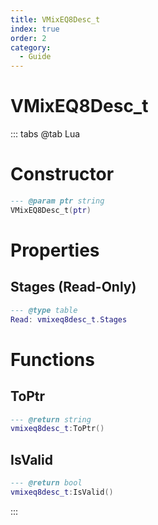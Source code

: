 ```yaml
---
title: VMixEQ8Desc_t
index: true
order: 2
category:
  - Guide
---
```


# VMixEQ8Desc_t

::: tabs
@tab Lua
# Constructor
```lua
--- @param ptr string
VMixEQ8Desc_t(ptr)
```
# Properties
## Stages (Read-Only)
```lua
--- @type table
Read: vmixeq8desc_t.Stages
```
# Functions
## ToPtr
```lua
--- @return string
vmixeq8desc_t:ToPtr()
```
## IsValid
```lua
--- @return bool
vmixeq8desc_t:IsValid()
```

:::